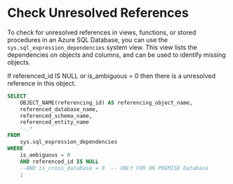 # Check Unresolved References

To check for unresolved references in views, functions, or stored procedures in an Azure SQL Database, you can use the `sys.sql_expression_dependencies` system view. This view lists the dependencies on objects and columns, and can be used to identify missing objects.

If referenced_id IS NULL or is_ambiguous = 0  then there is a unresolved reference in this object.

``` SQL
SELECT 
    OBJECT_NAME(referencing_id) AS referencing_object_name,
    referenced_database_name,
    referenced_schema_name,
    referenced_entity_name
    --,*
FROM 
    sys.sql_expression_dependencies
WHERE 
    is_ambiguous = 0  
    AND referenced_id IS NULL
    --AND is_cross_database = 0  -- ONLY FOR ON PREMISE Database
    ;

```
